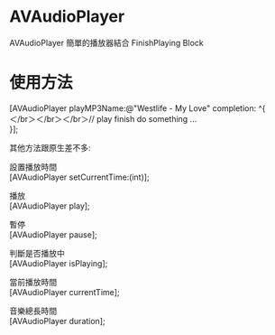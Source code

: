 AVAudioPlayer
=============
AVAudioPlayer 簡單的播放器結合 FinishPlaying Block

使用方法
=============

[AVAudioPlayer playMP3Name:@"Westlife - My Love" completion: ^{  
＜/br＞＜/br＞＜/br＞// play finish do something ...  
	}];  
	
其他方法跟原生差不多:

設置播放時間  
[AVAudioPlayer setCurrentTime:(int)];

播放  
[AVAudioPlayer play];

暫停  
[AVAudioPlayer pause];

判斷是否播放中  
[AVAudioPlayer isPlaying];

當前播放時間  
[AVAudioPlayer currentTime];

音樂總長時間  
[AVAudioPlayer duration];
